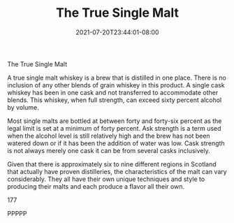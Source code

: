 ﻿---
title: "The True Single Malt"
date: 2021-07-20T23:44:01-08:00
description: "Scotch Tips for Web Success"
featured_image: "/images/Scotch.jpg"
tags: ["Scotch"]
---

The True Single Malt

A true single malt whiskey is a brew that is distilled in one place. There is no inclusion of any other blends of grain whiskey in this product. A single cask whiskey has been in one cask and not transferred to accommodate other blends. This whiskey, when full strength, can exceed sixty percent alcohol by volume.

Most single malts are bottled at between forty and forty-six percent as the legal limit is set at a minimum of forty percent. Ask strength is a term used when the alcohol level is still relatively high and the brew has not been watered down or if it has been the addition of water was low. Cask strength is not always merely one cask it can be from several casks inclusively.

Given that there is approximately six to nine different regions in Scotland that actually have proven distilleries, the characteristics of the malt can vary considerably. They all have their own unique techniques and style to producing their malts and each produce a flavor all their own. 

177

PPPPP

